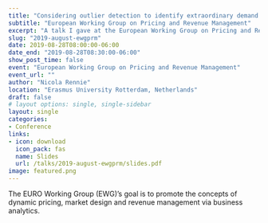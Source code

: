 ```yaml
---
title: "Considering outlier detection to identify extraordinary demand events for quantity-based revenue management"
subtitle: "European Working Group on Pricing and Revenue Management"
excerpt: "A talk I gave at the European Working Group on Pricing and Revenue Management at Erasmus University Rotterdam."
slug: "2019-august-ewgprm"
date: 2019-08-28T08:00:00-06:00
date_end: "2019-08-28T08:30:00-06:00"
show_post_time: false
event: "European Working Group on Pricing and Revenue Management"
event_url: ""
author: "Nicola Rennie"
location: "Erasmus University Rotterdam, Netherlands"
draft: false
# layout options: single, single-sidebar
layout: single
categories:
- Conference
links:
- icon: download
  icon_pack: fas
  name: Slides
  url: /talks/2019-august-ewgprm/slides.pdf
image: featured.png
---
```


The EURO Working Group (EWG)’s goal is to promote the concepts of dynamic pricing, market design and revenue management via business analytics.